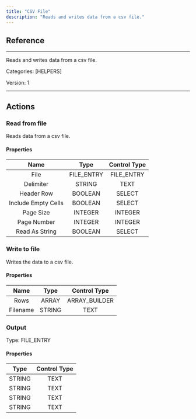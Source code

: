 ```yaml
---
title: "CSV File"
description: "Reads and writes data from a csv file."
---
```

## Reference
<hr />

Reads and writes data from a csv file.

Categories: [HELPERS]

Version: 1

<hr />






## Actions


### Read from file
Reads data from a csv file.

#### Properties

|      Name      |     Type     |     Control Type     |
|:--------------:|:------------:|:--------------------:|
| File | FILE_ENTRY | FILE_ENTRY  |
| Delimiter | STRING | TEXT  |
| Header Row | BOOLEAN | SELECT  |
| Include Empty Cells | BOOLEAN | SELECT  |
| Page Size | INTEGER | INTEGER  |
| Page Number | INTEGER | INTEGER  |
| Read As String | BOOLEAN | SELECT  |




### Write to file
Writes the data to a csv file.

#### Properties

|      Name      |     Type     |     Control Type     |
|:--------------:|:------------:|:--------------------:|
| Rows | ARRAY | ARRAY_BUILDER  |
| Filename | STRING | TEXT  |


### Output



Type: FILE_ENTRY

#### Properties

|     Type     |     Control Type     |
|:------------:|:--------------------:|
| STRING | TEXT  |
| STRING | TEXT  |
| STRING | TEXT  |
| STRING | TEXT  |





